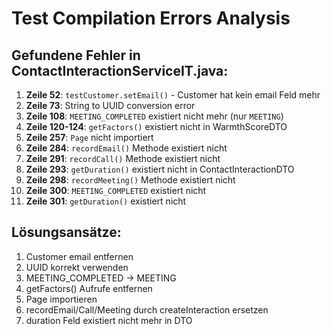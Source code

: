 # Test Compilation Errors Analysis

## Gefundene Fehler in ContactInteractionServiceIT.java:

1. **Zeile 52**: `testCustomer.setEmail()` - Customer hat kein email Feld mehr
2. **Zeile 73**: String to UUID conversion error
3. **Zeile 108**: `MEETING_COMPLETED` existiert nicht mehr (nur `MEETING`)
4. **Zeile 120-124**: `getFactors()` existiert nicht in WarmthScoreDTO
5. **Zeile 257**: `Page` nicht importiert
6. **Zeile 284**: `recordEmail()` Methode existiert nicht
7. **Zeile 291**: `recordCall()` Methode existiert nicht
8. **Zeile 293**: `getDuration()` existiert nicht in ContactInteractionDTO
9. **Zeile 298**: `recordMeeting()` Methode existiert nicht
10. **Zeile 300**: `MEETING_COMPLETED` existiert nicht
11. **Zeile 301**: `getDuration()` existiert nicht

## Lösungsansätze:

1. Customer email entfernen
2. UUID korrekt verwenden
3. MEETING_COMPLETED → MEETING
4. getFactors() Aufrufe entfernen
5. Page importieren
6. recordEmail/Call/Meeting durch createInteraction ersetzen
7. duration Feld existiert nicht mehr in DTO